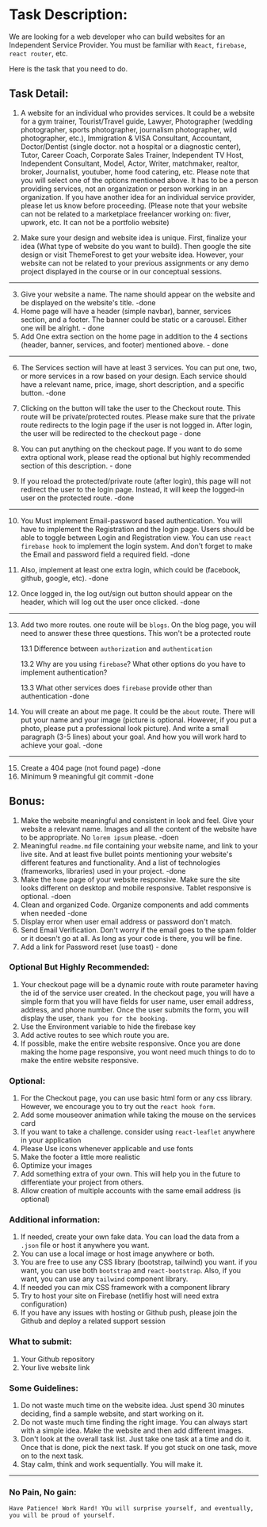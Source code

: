 # Task Description:

We are looking for a web developer who can build websites for an Independent Service Provider. You must be familiar with `React`, `firebase`, `react router`, etc.

Here is the task that you need to do.

## Task Detail:

1. A website for an individual who provides services. It could be a website for a gym trainer, Tourist/Travel guide, Lawyer, Photographer (wedding photographer, sports photographer, journalism photographer, wild photographer, etc.), Immigration & VISA Consultant, Accountant, Doctor/Dentist (single doctor. not a hospital or a diagnostic center), Tutor, Career Coach, Corporate Sales Trainer, Independent TV Host, Independent Consultant, Model, Actor, Writer, matchmaker, realtor, broker, Journalist, youtuber, home food catering, etc. Please note that you will select one of the options mentioned above. It has to be a person providing services, not an organization or person working in an organization. If you have another idea for an individual service provider, please let us know before proceeding. (Please note that your website can not be related to a marketplace freelancer working on: fiver, upwork, etc. It can not be a portfolio website)

2. Make sure your design and website idea is unique. First, finalize your idea (What type of website do you want to build). Then google the site design or visit ThemeForest to get your website idea. However, your website can not be related to your previous assignments or any demo project displayed in the course or in our conceptual sessions.

---

3. Give your website a name. The name should appear on the website and be displayed on the website's title. -done
4. Home page will have a header (simple navbar), banner, services section, and a footer. The banner could be static or a carousel. Either one will be alright. - done
5. Add One extra section on the home page in addition to the 4 sections (header, banner, services, and footer) mentioned above. - done

---

6. The Services section will have at least 3 services. You can put one, two, or more services in a row based on your design. Each service should have a relevant name, price, image, short description, and a specific button. -done

7. Clicking on the button will take the user to the Checkout route. This route will be private/protected routes. Please make sure that the private route redirects to the login page if the user is not logged in. After login, the user will be redirected to the checkout page - done

8. You can put anything on the checkout page. If you want to do some extra optional work, please read the optional but highly recommended section of this description. - done

9. If you reload the protected/private route (after login), this page will not redirect the user to the login page. Instead, it will keep the logged-in user on the protected route. -done

---

10. You Must implement Email-password based authentication. You will have to implement the Registration and the login page. Users should be able to toggle between Login and Registration view. You can use `react firebase hook` to implement the login system. And don't forget to make the Email and password field a required field. -done
11. Also, implement at least one extra login, which could be (facebook, github, google, etc). -done

12. Once logged in, the log out/sign out button should appear on the header, which will log out the user once clicked. -done

---

13. Add two more routes. one route will be `blogs`. On the blog page, you will need to answer these three questions. This won't be a protected route

    13.1 Difference between `authorization` and `authentication`

    13.2 Why are you using `firebase`? What other options do you have to implement authentication?

    13.3 What other services does `firebase` provide other than authentication -done

14. You will create an about me page. It could be the `about` route. There will put your name and your image (picture is optional. However, if you put a photo, please put a professional look picture). And write a small paragraph (3-5 lines) about your goal. And how you will work hard to achieve your goal. -done

---

15. Create a 404 page (not found page) -done
16. Minimum 9 meaningful git commit -done

## Bonus:

1. Make the website meaningful and consistent in look and feel. Give your website a relevant name. Images and all the content of the website have to be appropriate. No `lorem ipsum` please. -doen
2. Meaningful `readme.md` file containing your website name, and link to your live site. And at least five bullet points mentioning your website's different features and functionality. And a list of technologies (frameworks, libraries) used in your project. -done
3. Make the `home` page of your website responsive. Make sure the site looks different on desktop and mobile responsive. Tablet responsive is optional. -doen
4. Clean and organized Code. Organize components and add comments when needed -done
5. Display error when user email address or password don't match.
6. Send Email Verification. Don't worry if the email goes to the spam folder or it doesn't go at all. As long as your code is there, you will be fine.
7. Add a link for Password reset (use toast) - done

### Optional But Highly Recommended:

1. Your checkout page will be a dynamic route with route parameter having the id of the service user created. In the checkout page, you will have a simple form that you will have fields for user name, user email address, address, and phone number. Once the user submits the form, you will display the user, `thank you for the booking.`
2. Use the Environment variable to hide the firebase key
3. Add active routes to see which route you are.
4. If possible, make the entire website responsive. Once you are done making the home page responsive, you wont need much things to do to make the entire website responsive.

### Optional:

1. For the Checkout page, you can use basic html form or any css library. However, we encourage you to try out the `react hook form`.
2. Add some mouseover animation while taking the mouse on the services card
3. If you want to take a challenge. consider using `react-leaflet` anywhere in your application
4. Please Use icons whenever applicable and use fonts
5. Make the footer a little more realistic
6. Optimize your images
7. Add something extra of your own. This will help you in the future to differentiate your project from others.
8. Allow creation of multiple accounts with the same email address (is optional)

### Additional information:

1. If needed, create your own fake data. You can load the data from a `.json` file or host it anywhere you want.
2. You can use a local image or host image anywhere or both.
3. You are free to use any CSS library (bootstrap, tailwind) you want. if you want, you can use both `bootstrap` and `react-bootstrap`. Also, if you want, you can use any `tailwind` component library.
4. If needed you can mix CSS framework with a component library
5. Try to host your site on Firebase (netlifiy host will need extra configuration)
6. If you have any issues with hosting or Github push, please join the Github and deploy a related support session

### What to submit:

1. Your Github repository
2. Your live website link

### Some Guidelines:

1. Do not waste much time on the website idea. Just spend 30 minutes deciding, find a sample website, and start working on it.
2. Do not waste much time finding the right image. You can always start with a simple idea. Make the website and then add different images.
3. Don't look at the overall task list. Just take one task at a time and do it. Once that is done, pick the next task. If you got stuck on one task, move on to the next task.
4. Stay calm, think and work sequentially. You will make it.

---

### No Pain, No gain:

`Have Patience! Work Hard! YOu will surprise yourself, and eventually, you will be proud of yourself.`
